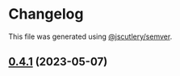 # Changelog

This file was generated using [@jscutlery/semver](https://github.com/jscutlery/semver).

## [0.4.1](https://github.com/khalilou88/jnxplus/compare/nx-quarkus-gradle-0.4.0...nx-quarkus-gradle-0.4.1) (2023-05-07)
